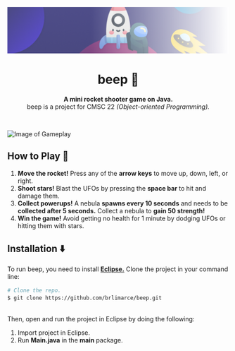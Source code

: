<!-- Start of Banner -->
![Image of Banner](readme/banner.png)
<!-- End of Banner -->

<!-- Start of Heading -->
<div align="center">
    <h1><b>beep 🚀</b></h1>
    <p><b>A mini rocket shooter game on Java.</b><br>beep is a project for CMSC 22 <i>(Object-oriented Programming).</i></p>
</div> <br>

![Image of Gameplay](readme/gameplay.gif) <br>
<!-- End of Header -->

<!-- Start of How to Play -->
## **How to Play 🌠**
1. **Move the rocket!** Press any of the **arrow keys** to move up, down, left, or right.
2. **Shoot stars!** Blast the UFOs by pressing the **space bar** to hit and damage them.
3. **Collect powerups!** A nebula **spawns every 10 seconds** and needs to be **collected after 5 seconds.** Collect a nebula to **gain 50 strength!**
4. **Win the game!** Avoid getting no health for 1 minute by dodging UFOs or hitting them with stars.
<!-- End of How to Play -->

<!-- Start of Installation -->
## **Installation ⬇️**
To run beep, you need to install [**Eclipse.**](https://www.eclipse.org/downloads/) Clone the project in your command line:

```bash
# Clone the repo.
$ git clone https://github.com/brlimarce/beep.git
```
  \
Then, open and run the project in Eclipse by doing the following:
1. Import project in Eclipse.
2. Run **Main.java** in the **main** package.
<!-- End of Installation -->